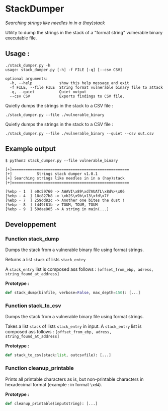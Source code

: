 # StackDumper

*Searching strings like needles in in a (hay)stack*

Utility to dump the strings in the stack of a "format string" vulnerable binary executable file.

## Usage :

```
./stack_dumper.py -h
usage: stack_dumper.py [-h] -f FILE [-q] [--csv CSV]

optional arguments:
  -h, --help            show this help message and exit
  -f FILE, --file FILE  String format vulnerable binary file to attack
  -q, --quiet           Quiet output
  --csv CSV             Exports findings to CSV file.
```


Quietly dumps the strings in the stack to a CSV file :

```
./stack_dumper.py --file ./vulnerable_binary
```


Quietly dumps the strings in the stack to a CSV file :

```
./stack_dumper.py --file ./vulnerable_binary --quiet --csv out.csv
```

## Example output

```
$ python3 stack_dumper.py --file vulnerable_binary

[+]====================================================
[+]           Strings stack dumper v1.0.1
[+] Searching strings like needles in in a (hay)stack
[+]====================================================

[%ebp - 1  ] e0c59760 -> AWAVI\x89\xd7AUATL\x8d%>\x06
[%ebp - 4  ] 18c827b8 -> \xb2S\x9b\x13\xfd\x7f
[%ebp - 7  ] 259dd82c -> Another one bites the dust !
[%ebp - 8  ] f449f81b -> TOUM, TOUM, TOUM
[%ebp - 9  ] 59dae805 -> A string in main(...)
```


## Developpement

### Function stack_dump

Dumps the stack from a vulnerable binary file using format strings.

Returns a list `stack` of lists `stack_entry`

A `stack_entry` list is composed ass follows : `[offset_from_ebp, adress, string_found_at_address]`

**Prototype :**

```python
def stack_dump(binfile, verbose=False, max_depth=150): [...]
```

### Function stack_to_csv

Dumps the stack from a vulnerable binary file using format strings.

Takes a list `stack` of lists `stack_entry` in input. A `stack_entry` list is composed ass follows : `[offset_from_ebp, adress, string_found_at_address]`

**Prototype :**

```python
def stack_to_csv(stack:list, outcsvfile): [...]
```


### Function cleanup_printable

Prints all printable characters as is, but non-printable characters in hexadecimal format (example : in format `\xd4`).

**Prototype :**

```python
def cleanup_printable(inputstring): [...]
```
